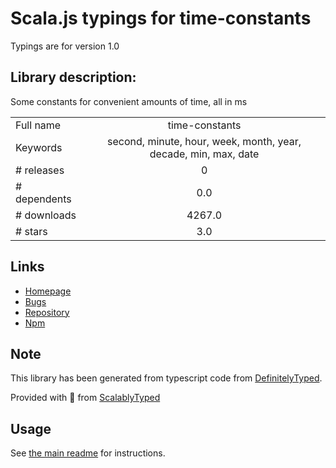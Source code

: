 
# Scala.js typings for time-constants

Typings are for version 1.0

## Library description:
Some constants for convenient amounts of time, all in ms

|                    |                 |
| ------------------ | :-------------: |
| Full name          | time-constants |
| Keywords           | second, minute, hour, week, month, year, decade, min, max, date |
| # releases         | 0 |
| # dependents       | 0.0 |
| # downloads        | 4267.0 |
| # stars            | 3.0 |

## Links
- [Homepage](https://github.com/jimhigson/time-constants#readme)
- [Bugs](https://github.com/jimhigson/time-constants/issues)
- [Repository](https://github.com/jimhigson/time-constants)
- [Npm](https://www.npmjs.com/package/time-constants)
    


## Note
This library has been generated from typescript code from [DefinitelyTyped](https://definitelytyped.org).

Provided with :purple_heart: from [ScalablyTyped](https://github.com/oyvindberg/ScalablyTyped)

## Usage
See [the main readme](../../readme.md) for instructions.


